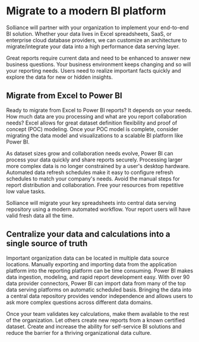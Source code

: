 # Migrate to a modern BI platform

Solliance will partner with your organization to implement your end-to-end BI solution. Whether your data lives in Excel spreadsheets, SaaS, or enterprise cloud database providers, we can customize an architecture to migrate/integrate your data into a high performance data serving layer.

Great reports require current data and need to be enhanced to answer new business questions. Your business environment keeps changing and so will your reporting needs. Users need to realize important facts quickly and explore the data for new or hidden insights.

## Migrate from Excel to Power BI

Ready to migrate from Excel to Power BI reports? It depends on your needs. How much data are you processing and what are you report collaboration needs? Excel allows for great dataset definition flexibility and proof of concept (POC) modeling. Once your POC model is complete, consider migrating the data model and visualizations to a scalable BI platform like Power BI. 

As dataset sizes grow and collaboration needs evolve, Power BI can process your data quickly and share reports securely. Processing larger more complex data is no longer constrained by a user's desktop hardware. Automated data refresh schedules make it easy to configure refresh schedules to match your company's needs. Avoid the manual steps for report distribution and collaboration. Free your resources from repetitive low value tasks.

Solliance will migrate your key spreadsheets into central data serving repository using a modern automated workflow. Your report users will have valid fresh data all the time.

## Centralize your data and calculations into a single source of truth

Important organization data can be located in multiple data source locations. Manually exporting and importing data from the application platform into the reporting platform can be time consuming. Power BI makes data ingestion, modeling, and rapid report development easy. With over 90 data provider connectors, Power BI can import data from many of the top data serving platforms on automatic scheduled basis. Bringing the data into a central data repository provides vendor independence and allows users to ask more complex questions across different data domains.

Once your team validates key calculations, make them available to the rest of the organization. Let others create new reports from a known certified dataset. Create and increase the ability for self-service BI solutions and reduce the barrier for a thriving organizational data culture.
